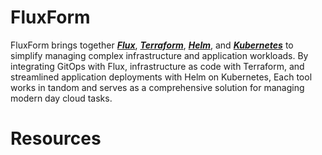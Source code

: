 # FluxForm

FluxForm brings together [***Flux***](https://fluxcd.io/flux/), [***Terraform***](https://developer.hashicorp.com/terraform?product_intent=terraform), [***Helm***](https://helm.sh/), and [***Kubernetes***](https://kubernetes.io/docs/home/) to simplify managing complex infrastructure and application workloads. By integrating GitOps with Flux, infrastructure as code with Terraform, and streamlined application deployments with Helm on Kubernetes, Each tool works in tandom and serves as a comprehensive solution for managing modern day cloud tasks.


# Resources

